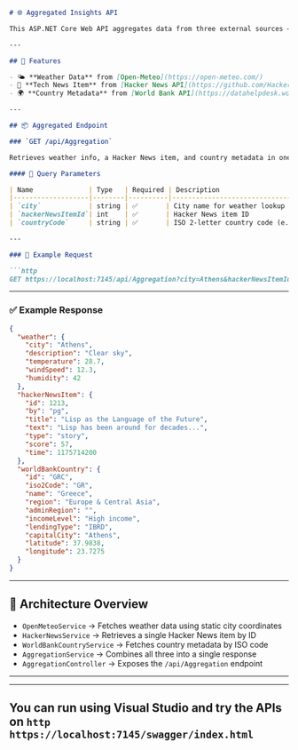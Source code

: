 ```markdown
# 🌐 Aggregated Insights API

This ASP.NET Core Web API aggregates data from three external sources — weather, tech news, and global country metadata — into a single unified response. It’s designed for fast, parallel data fetching and clean JSON output.

---

## 🚀 Features

- 🌤 **Weather Data** from [Open-Meteo](https://open-meteo.com/)
- 📰 **Tech News Item** from [Hacker News API](https://github.com/HackerNews/API)
- 🌍 **Country Metadata** from [World Bank API](https://datahelpdesk.worldbank.org/knowledgebase/articles/898590-api-country-queries)

---

## 📦 Aggregated Endpoint

### `GET /api/Aggregation`

Retrieves weather info, a Hacker News item, and country metadata in one call.

#### 🔧 Query Parameters

| Name              | Type   | Required | Description                              |
|-------------------|--------|----------|------------------------------------------|
| `city`            | string | ✅       | City name for weather lookup             |
| `hackerNewsItemId`| int    | ✅       | Hacker News item ID                      |
| `countryCode`     | string | ✅       | ISO 2-letter country code (e.g. `GR`)    |

---

### 📘 Example Request

```http
GET https://localhost:7145/api/Aggregation?city=Athens&hackerNewsItemId=1213&countryCode=GR
```

---

### ✅ Example Response

```json
{
  "weather": {
    "city": "Athens",
    "description": "Clear sky",
    "temperature": 28.7,
    "windSpeed": 12.3,
    "humidity": 42
  },
  "hackerNewsItem": {
    "id": 1213,
    "by": "pg",
    "title": "Lisp as the Language of the Future",
    "text": "Lisp has been around for decades...",
    "type": "story",
    "score": 57,
    "time": 1175714200
  },
  "worldBankCountry": {
    "id": "GRC",
    "iso2Code": "GR",
    "name": "Greece",
    "region": "Europe & Central Asia",
    "adminRegion": "",
    "incomeLevel": "High income",
    "lendingType": "IBRD",
    "capitalCity": "Athens",
    "latitude": 37.9838,
    "longitude": 23.7275
  }
}
```

---

## 🧱 Architecture Overview

- `OpenMeteoService` → Fetches weather data using static city coordinates
- `HackerNewsService` → Retrieves a single Hacker News item by ID
- `WorldBankCountryService` → Fetches country metadata by ISO code
- `AggregationService` → Combines all three into a single response
- `AggregationController` → Exposes the `/api/Aggregation` endpoint

---

---
You can run using Visual Studio and try the APIs on ```http https://localhost:7145/swagger/index.html```
---
